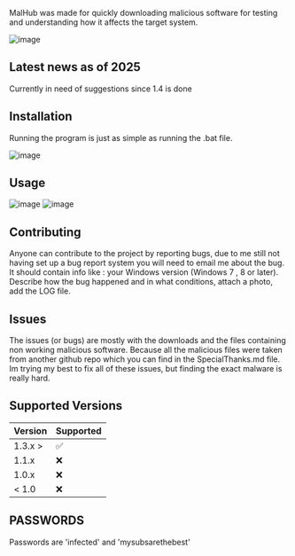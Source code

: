 MalHub was made for quickly downloading malicious software for testing and understanding how it affects the target system.

![image](https://github.com/user-attachments/assets/bf1c5e35-6e09-40d3-82a3-e9a51d1ad23f)

## Latest news as of 2025
Currently in need of suggestions since 1.4 is done
## Installation
Running the program is just as simple as running the .bat file.

![image](https://github.com/user-attachments/assets/57aa432c-805d-460c-b052-86dae6c5dd20)


## Usage

![image](https://github.com/user-attachments/assets/d91d3750-f930-42a5-98fc-541f9a4e4c45)
![image](https://github.com/user-attachments/assets/f45df110-f7ca-4916-9fce-bbdcc98fc312)



## Contributing
Anyone can contribute to the project by reporting bugs, due to me still not having set up a bug report system you will need to email me about the bug.
It should contain info like :
your Windows version (Windows 7 , 8 or later).
Describe how the bug happened and in what conditions, attach a photo, add the LOG file.


## Issues
The issues (or bugs) are mostly with the downloads and the files containing non working malicious software. Because all the malicious files were taken from another github repo which you can find in the SpecialThanks.md file.
Im trying my best to fix all of these issues, but finding the exact malware is really hard.

## Supported Versions

| Version | Supported          |
| ------- | ------------------ |
| 1.3.x > | ✅                 |
| 1.1.x   | :x:                |
| 1.0.x   | :x:                |
| < 1.0   | :x:                |


## PASSWORDS
Passwords are 'infected' and 'mysubsarethebest'
